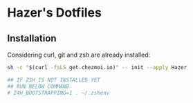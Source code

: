 # Hazer's Dotfiles

## Installation

Considering curl, git and zsh are already installed:
```sh
sh -c "$(curl -fsLS get.chezmoi.io)" -- init --apply Hazer

## IF ZSH IS NOT INSTALLED YET
## RUN BELOW COMMAND
# Z4H_BOOTSTRAPPING=1 . ~/.zshenv
```
